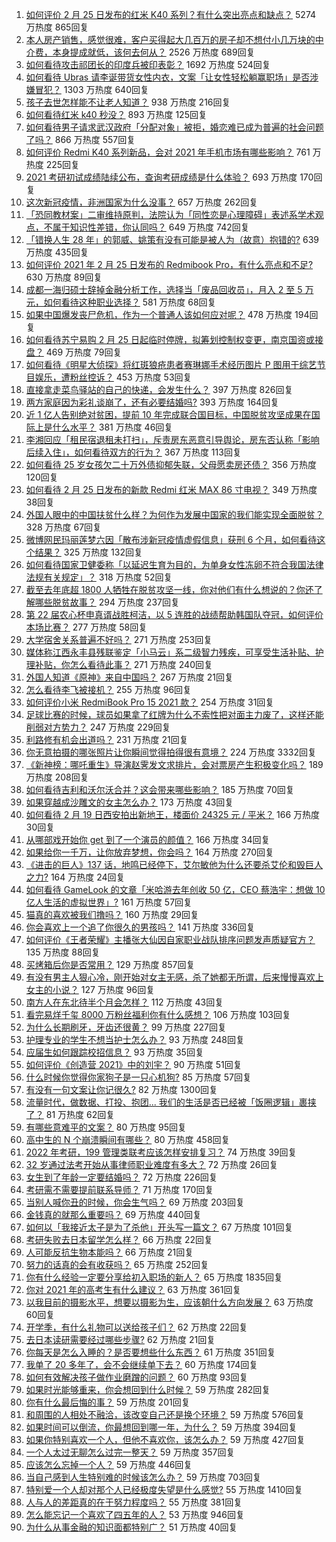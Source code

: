 1. [如何评价 2 月 25 日发布的红米 K40 系列？有什么突出亮点和缺点？](https://www.zhihu.com/question/446352144) 5274 万热度 865回复
1. [本人房产销售，感觉很难，客户买得起大几百万的房子却不想付小几万块的中介费，本身提成就低，该何去何从？](https://www.zhihu.com/question/346148770) 2526 万热度 689回复
1. [如何看待攻击祁团长的印度兵被印表彰？](https://www.zhihu.com/question/446250592) 1692 万热度 524回复
1. [如何看待 Ubras 请李诞带货女性内衣，文案「让女性轻松躺赢职场」是否涉嫌冒犯？](https://www.zhihu.com/question/446266808) 1303 万热度 640回复
1. [孩子去世怎样能不让老人知道？](https://www.zhihu.com/question/445323432) 938 万热度 216回复
1. [如何看待红米 k40 秒没？](https://www.zhihu.com/question/446374905) 893 万热度 125回复
1. [如何看待男子请求武汉政府「分配对象」被拒，婚恋难已成为普遍的社会问题了吗？](https://www.zhihu.com/question/446131446) 866 万热度 557回复
1. [如何评价 Redmi K40 系列新品，会对 2021 年手机市场有哪些影响？](https://www.zhihu.com/question/446351554) 761 万热度 225回复
1. [2021 考研初试成绩陆续公布，查询考研成绩是什么体验？](https://www.zhihu.com/question/446254180) 693 万热度 170回复
1. [这次新冠疫情，非洲国家为什么没事？](https://www.zhihu.com/question/379308126) 657 万热度 262回复
1. [「恐同教材案」二审维持原判，法院认为「同性恋是心理障碍」表述系学术观点，不属于知识性差错，你认同吗？](https://www.zhihu.com/question/446246842) 649 万热度 742回复
1. [「错换人生 28 年」的郭威、姚策有没有可能是被人为（故意）抱错的?](https://www.zhihu.com/question/441664938) 639 万热度 435回复
1. [如何评价 2021 年 2 月 25 日发布的 Redmibook Pro，有什么亮点和不足?](https://www.zhihu.com/question/446013738) 630 万热度 89回复
1. [成都一海归硕士辞掉金融分析工作，选择当「废品回收员」，月入 2 至 5 万元，如何看待这种职业选择？](https://www.zhihu.com/question/446068615) 581 万热度 68回复
1. [如果中国爆发丧尸危机，作为一个普通人该如何应对呢？](https://www.zhihu.com/question/421002885) 478 万热度 194回复
1. [如何看待苏宁易购 2 月 25 日起临时停牌，拟筹划控制权变更，南京国资或接盘？](https://www.zhihu.com/question/446257373) 469 万热度 79回复
1. [如何看待《明星大侦探》将红斑狼疮患者赛琳娜手术经历图片 P 图用于综艺节目娱乐，遭粉丝控诉？](https://www.zhihu.com/question/446257479) 453 万热度 53回复
1. [直接拿走菜鸟驿站的自己的快递，会发生什么？](https://www.zhihu.com/question/268856763) 397 万热度 826回复
1. [两方家庭因为彩礼谈崩了，还有必要结婚吗?](https://www.zhihu.com/question/446092883) 393 万热度 164回复
1. [近 1 亿人告别绝对贫困，提前 10 年完成联合国目标，中国脱贫攻坚成果在国际上是什么水平？](https://www.zhihu.com/question/446264543) 381 万热度 46回复
1. [李湘回应「租民宿退租未打扫」，斥责房东恶意引导舆论，房东否认称「影响后续入住」，如何看待双方的行为？](https://www.zhihu.com/question/446015926) 367 万热度 113回复
1. [如何看待 25 岁女孩欠二十万外债抑郁失联，父母愿卖房还债？](https://www.zhihu.com/question/446250760) 356 万热度 120回复
1. [如何看待 2 月 25 日发布的新款 Redmi 红米 MAX 86 寸电视？](https://www.zhihu.com/question/446294482) 349 万热度 38回复
1. [外国人眼中的中国扶贫什么样？为何作为发展中国家的我们能实现全面脱贫？](https://www.zhihu.com/question/446250417) 328 万热度 67回复
1. [微博网民玛丽莲梦六因「散布涉新冠疫情虚假信息」获刑 6 个月，如何看待这个结果？](https://www.zhihu.com/question/445947424) 325 万热度 132回复
1. [如何看待国家卫健委称「以延迟生育为目的，为单身女性冻卵不符合我国法律法规有关规定」？](https://www.zhihu.com/question/446054702) 318 万热度 52回复
1. [截至去年底超 1800 人牺牲在脱贫攻坚一线，你对他们有什么想说的？你还了解哪些脱贫故事？](https://www.zhihu.com/question/446074222) 294 万热度 237回复
1. [第 22 届农心杯申真谞战胜柯洁，以 5 连胜的战绩帮助韩国队夺冠，如何评价本场比赛？](https://www.zhihu.com/question/446309698) 277 万热度 58回复
1. [大学宿舍关系普遍不好吗？](https://www.zhihu.com/question/286442485) 271 万热度 253回复
1. [媒体称江西永丰县残联鉴定「小马云」系二级智力残疾，可享受生活补贴、护理补贴，你怎么看待此事？](https://www.zhihu.com/question/446158560) 271 万热度 240回复
1. [外国人知道《原神》来自中国吗？](https://www.zhihu.com/question/445523775) 267 万热度 21回复
1. [怎么看待李飞被接机？](https://www.zhihu.com/question/446168657) 255 万热度 96回复
1. [如何评价小米 RedmiBook Pro 15 2021 款？](https://www.zhihu.com/question/446353927) 254 万热度 31回复
1. [足球比赛的时候，球员如果拿了红牌为什么不索性把对面主力废了，这样还能削弱对方势力？](https://www.zhihu.com/question/441157415) 247 万热度 229回复
1. [利路修有机会出道吗？](https://www.zhihu.com/question/446110516) 231 万热度 21回复
1. [你无意拍摄的哪张照片让你瞬间觉得拍得很有意境？](https://www.zhihu.com/question/29870169) 224 万热度 3332回复
1. [《新神榜：哪吒重生》导演赵霁发文求排片，会对票房产生积极变化吗？](https://www.zhihu.com/question/445710674) 189 万热度 208回复
1. [如何看待吉利和沃尔沃合并？这会带来哪些影响？](https://www.zhihu.com/question/446187047) 185 万热度 70回复
1. [如果穿越成沙雕文的女主怎么办？](https://www.zhihu.com/question/379331291) 173 万热度 43回复
1. [如何看待 2 月 19 日西安拍出新地王，楼面价 24325 元 / 平米？](https://www.zhihu.com/question/445414145) 166 万热度 30回复
1. [从哪部戏开始你 get 到了一个演员的颜值？](https://www.zhihu.com/question/271827293) 166 万热度 34回复
1. [如果给你一千万，让你放弃梦想，你会吗？](https://www.zhihu.com/question/443957105) 164 万热度 270回复
1. [《进击的巨人》137 话，地鸣已经停下，艾尔敏他为什么还要杀艾伦和毁巨人之力?](https://www.zhihu.com/question/443747084) 164 万热度 24回复
1. [如何看待 GameLook 的文章「米哈游去年创收 50 亿，CEO 蔡浩宇：想做 10 亿人生活的虚拟世界」?](https://www.zhihu.com/question/445986205) 161 万热度 57回复
1. [猫真的喜欢被我们撸吗？](https://www.zhihu.com/question/440445649) 160 万热度 29回复
1. [你会喜欢上一个追了你很久的男孩吗？](https://www.zhihu.com/question/445731160) 141 万热度 336回复
1. [如何评价《王者荣耀》主播张大仙因自家职业战队排序问题发声质疑官方？](https://www.zhihu.com/question/445935813) 135 万热度 88回复
1. [买烤箱后你是否常用？](https://www.zhihu.com/question/323335998) 129 万热度 857回复
1. [有没有男主人狠心冷，刚开始对女主无感，杀了她都无所谓，后来慢慢喜欢上女主的小说？](https://www.zhihu.com/question/439091908) 127 万热度 96回复
1. [南方人在东北待半个月会怎样？](https://www.zhihu.com/question/443096571) 112 万热度 43回复
1. [看完易烊千玺 8000 万粉丝福利你有什么感想？](https://www.zhihu.com/question/445958584) 106 万热度 103回复
1. [为什么长期刷牙，牙齿还很黄？](https://www.zhihu.com/question/298299102) 99 万热度 227回复
1. [护理专业的学生不想当护士怎么办？](https://www.zhihu.com/question/312670811) 93 万热度 248回复
1. [应届生如何跟踪校招信息？](https://www.zhihu.com/question/333774020) 93 万热度 35回复
1. [如何评价《创造营 2021》中的刘宇？](https://www.zhihu.com/question/267864631) 90 万热度 51回复
1. [什么时候你觉得你家狗子是一只心机狗?](https://www.zhihu.com/question/378862830) 85 万热度 57回复
1. [有没有一句文案让你记很久?](https://www.zhihu.com/question/432213645) 82 万热度 1300回复
1. [流量时代，做数据、打投、抱团... 我们的生活是否已经被「饭圈逻辑」裹挟了？](https://www.zhihu.com/question/446294551) 81 万热度 62回复
1. [有哪些意难平的文案？](https://www.zhihu.com/question/445040722) 80 万热度 95回复
1. [高中生的 N 个崩溃瞬间有哪些？](https://www.zhihu.com/question/436568570) 80 万热度 458回复
1. [2022 年考研，199 管理类联考应该怎样安排复习？](https://www.zhihu.com/question/427376463) 74 万热度 39回复
1. [32 岁通过法考开始从事律师职业难度有多大？](https://www.zhihu.com/question/439347907) 72 万热度 26回复
1. [女生到了年龄一定要结婚吗？](https://www.zhihu.com/question/444882065) 72 万热度 226回复
1. [考研需不需要提前联系导师？](https://www.zhihu.com/question/333895524) 71 万热度 170回复
1. [当别人喊你丑的时候，你会生气吗？](https://www.zhihu.com/question/445968590) 69 万热度 203回复
1. [金钱真的就那么重要吗？](https://www.zhihu.com/question/442766434) 69 万热度 440回复
1. [如何以「我接近太子是为了杀他」开头写一篇文？](https://www.zhihu.com/question/420183279) 67 万热度 101回复
1. [考研失败去日本留学怎么样？](https://www.zhihu.com/question/387443750) 66 万热度 22回复
1. [人可能反抗生物本能吗？](https://www.zhihu.com/question/446112734) 66 万热度 21回复
1. [努力的话真的会有收获吗？](https://www.zhihu.com/question/442179470) 65 万热度 252回复
1. [你有什么经验一定要分享给初入职场的新人？](https://www.zhihu.com/question/26859452) 65 万热度 1835回复
1. [你对 2021 年的高考生有什么建议？](https://www.zhihu.com/question/371457075) 63 万热度 361回复
1. [以我目前的摄影水平，想要以摄影为生，应该朝什么方向发展？](https://www.zhihu.com/question/440220368) 63 万热度 60回复
1. [开学季，有什么礼物可以送给孩子们？](https://www.zhihu.com/question/445682157) 62 万热度 22回复
1. [去日本读研需要经过哪些步骤?](https://www.zhihu.com/question/38700286) 62 万热度 21回复
1. [你每天是怎么入睡的？是否要想些什么东西？](https://www.zhihu.com/question/64586092) 61 万热度 351回复
1. [我单了 20 多年了，会不会继续单下去？](https://www.zhihu.com/question/444822305) 60 万热度 174回复
1. [如何有效解决孩子做作业磨蹭的问题？](https://www.zhihu.com/question/435357740) 60 万热度 93回复
1. [如果时光能够重来，你会想回到什么时候？](https://www.zhihu.com/question/444273913) 59 万热度 282回复
1. [你有什么最后悔的事？](https://www.zhihu.com/question/444094553) 59 万热度 201回复
1. [和周围的人相处不融洽，该改变自己还是换个环境？](https://www.zhihu.com/question/444885295) 59 万热度 576回复
1. [如果时间可以倒流，你最想回到哪一年，为什么？](https://www.zhihu.com/question/445019890) 59 万热度 394回复
1. [如果你特别喜欢一个人，但他不喜欢你，该怎么办？](https://www.zhihu.com/question/444400762) 59 万热度 427回复
1. [一个人太过无聊怎么过完一整天？](https://www.zhihu.com/question/442247893) 59 万热度 357回复
1. [应该怎么忘掉一个人？](https://www.zhihu.com/question/444239651) 59 万热度 446回复
1. [当自己感到人生特别难的时候该怎么办？](https://www.zhihu.com/question/442683034) 59 万热度 703回复
1. [特别爱一个人却对那个人已经极度失望是什么感觉?](https://www.zhihu.com/question/437239362) 55 万热度 1410回复
1. [人与人的差距真的在于努力程度吗？](https://www.zhihu.com/question/440388470) 55 万热度 381回复
1. [怎么能忘记一个喜欢了四五年的人？](https://www.zhihu.com/question/440448612) 53 万热度 946回复
1. [为什么从事金融的知识面都特别广？](https://www.zhihu.com/question/437242777) 51 万热度 40回复